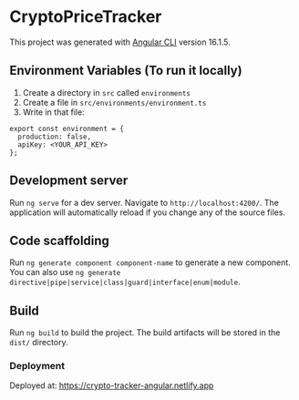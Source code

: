 # CryptoPriceTracker

This project was generated with [Angular CLI](https://github.com/angular/angular-cli) version 16.1.5.

## Environment Variables (To run it locally)

1. Create a directory in `src` called `environments`
2. Create a file in `src/environments/environment.ts`
3. Write in that file:

```
export const environment = {
  production: false,
  apiKey: <YOUR_API_KEY>
};
```

## Development server

Run `ng serve` for a dev server. Navigate to `http://localhost:4200/`. The application will automatically reload if you change any of the source files.

## Code scaffolding

Run `ng generate component component-name` to generate a new component. You can also use `ng generate directive|pipe|service|class|guard|interface|enum|module`.

## Build

Run `ng build` to build the project. The build artifacts will be stored in the `dist/` directory.

### Deployment

Deployed at: https://crypto-tracker-angular.netlify.app
